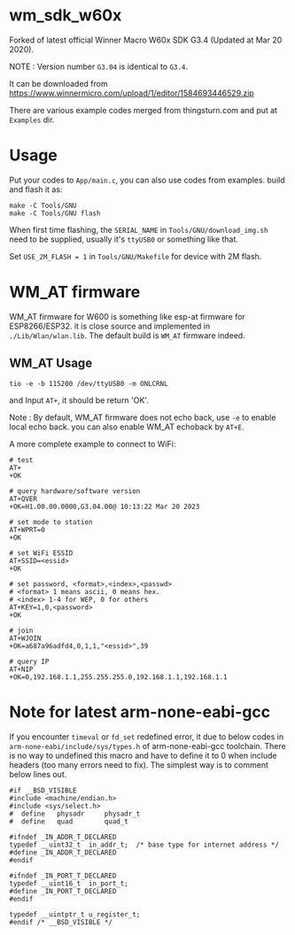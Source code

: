 # wm_sdk_w60x

Forked of latest official Winner Macro W60x SDK G3.4 (Updated at Mar 20 2020).

NOTE : Version number `G3.04` is identical to `G3.4`.

It can be downloaded from https://www.winnermicro.com/upload/1/editor/1584693446529.zip

There are various example codes merged from thingsturn.com and put at `Examples` dir. 

# Usage

Put your codes to `App/main.c`, you can also use codes from examples. build and flash it as:

```
make -C Tools/GNU
make -C Tools/GNU flash
```

When first time flashing, the `SERIAL_NAME` in `Tools/GNU/download_img.sh` need to be supplied, usually it's `ttyUSB0` or something like that. 

Set `USE_2M_FLASH = 1` in  `Tools/GNU/Makefile` for device with 2M flash.

# WM_AT firmware
WM_AT firmware for W600 is something like esp-at firmware for ESP8266/ESP32. it is close source and implemented in `./Lib/Wlan/wlan.lib`. The default build is `WM_AT` firmware indeed.

## WM_AT Usage
```
tio -e -b 115200 /dev/ttyUSB0 -m ONLCRNL
```
and Input `AT+`, it should be return 'OK'.

Note : By default, WM_AT firmware does not echo back, use `-e` to enable local echo back. you can also enable WM_AT echoback by `AT+E`.

A more complete example to connect to WiFi:

```
# test
AT+
+OK

# query hardware/software version
AT+QVER
+OK=H1.00.00.0000,G3.04.00@ 10:13:22 Mar 20 2023

# set mode to station
AT+WPRT=0
+OK

# set WiFi ESSID
AT+SSID=<essid>
+OK

# set password, <format>,<index>,<passwd>
# <format> 1 means ascii, 0 means hex.
# <index> 1-4 for WEP, 0 for others
AT+KEY=1,0,<password>
+OK

# join
AT+WJOIN
+OK=a687a96adfd4,0,1,1,"<essid>",39

# query IP
AT+NIP
+OK=0,192.168.1.1,255.255.255.0,192.168.1.1,192.168.1.1

```


# Note for latest arm-none-eabi-gcc

If you encounter `timeval` or `fd_set` redefined error, it due to below codes in `arm-none-eabi/include/sys/types.h` of arm-none-eabi-gcc toolchain. There is no way to undefined this macro and have to define it to 0 when include headers (too many errors need to fix). The simplest way is to comment below lines out.

```
#if __BSD_VISIBLE
#include <machine/endian.h>
#include <sys/select.h>
#  define   physadr     physadr_t
#  define   quad        quad_t

#ifndef _IN_ADDR_T_DECLARED
typedef __uint32_t  in_addr_t;  /* base type for internet address */
#define _IN_ADDR_T_DECLARED
#endif

#ifndef _IN_PORT_T_DECLARED
typedef __uint16_t  in_port_t;
#define _IN_PORT_T_DECLARED
#endif

typedef __uintptr_t u_register_t;
#endif /* __BSD_VISIBLE */
```


